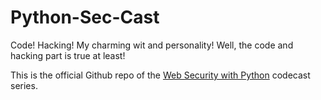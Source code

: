 # Python-Sec-Cast

Code! Hacking! My charming wit and personality! Well, the code and hacking part is true at least!

This is the official Github repo of the [Web Security with Python](https://www.codecast.io/users/jesusvilla) codecast series.
